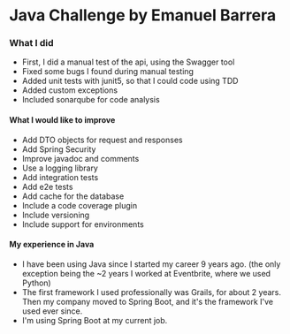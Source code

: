 # Java Challenge by Emanuel Barrera

### What I did

- First, I did a manual test of the api, using the Swagger tool
- Fixed some bugs I found during manual testing
- Added unit tests with junit5, so that I could code using TDD
- Added custom exceptions
- Included sonarqube for code analysis

#### What I would like to improve

- Add DTO objects for request and responses
- Add Spring Security
- Improve javadoc and comments
- Use a logging library
- Add integration tests
- Add e2e tests
- Add cache for the database
- Include a code coverage plugin
- Include versioning
- Include support for environments

#### My experience in Java

- I have been using Java since I started my career 9 years ago. (the only exception being the ~2 years I worked at Eventbrite, where we used Python)
- The first framework I used professionally was Grails, for about 2 years. Then my company moved to Spring Boot, and it's the framework I've used ever since.
- I'm using Spring Boot at my current job.
